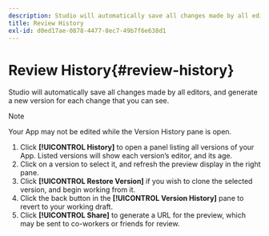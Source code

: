 ```yaml
---
description: Studio will automatically save all changes made by all editors, and generate a new version for each change that you can see.
title: Review History
exl-id: d0ed17ae-0878-4477-8ec7-49b7f6e638d1
---
```

# Review History{#review-history}

Studio will automatically save all changes made by all editors, and generate a new version for each change that you can see.

>[!NOTE]
>
>Your App may not be edited while the Version History pane is open.

1. Click **[!UICONTROL History]** to open a panel listing all versions of your App. Listed versions will show each version’s editor, and its age.
1. Click on a version to select it, and refresh the preview display in the right pane.
1. Click **[!UICONTROL Restore Version]** if you wish to clone the selected version, and begin working from it.
1. Click the back button in the **[!UICONTROL Version History]** pane to revert to your working draft.
1. Click **[!UICONTROL Share]** to generate a URL for the preview, which may be sent to co-workers or friends for review.
